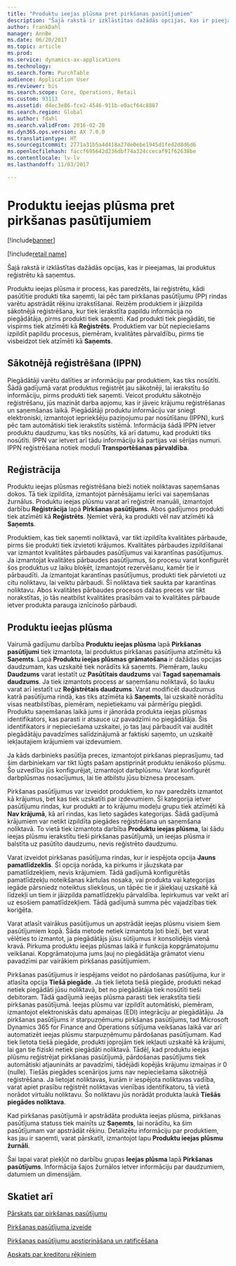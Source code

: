 ```yaml
---
title: "Produktu ieejas plūsma pret pirkšanas pasūtījumiem"
description: "Šajā rakstā ir izklāstītas dažādās opcijas, kas ir pieejamas, lai produktus reģistrētu kā saņemtus."
author: FrankDahl
manager: AnnBe
ms.date: 06/20/2017
ms.topic: article
ms.prod: 
ms.service: dynamics-ax-applications
ms.technology: 
ms.search.form: PurchTable
audience: Application User
ms.reviewer: bis
ms.search.scope: Core, Operations, Retail
ms.custom: 93113
ms.assetid: d4ec3e86-fce2-4546-911b-e0acf64c8887
ms.search.region: Global
ms.author: fdahl
ms.search.validFrom: 2016-02-28
ms.dyn365.ops.version: AX 7.0.0
ms.translationtype: HT
ms.sourcegitcommit: 2771a31b5a4d418a27de0ebe1945d1fed2d8d6d6
ms.openlocfilehash: faccf695642d236dbf74a324ccecaf91f62638be
ms.contentlocale: lv-lv
ms.lasthandoff: 11/03/2017

---
```


# <a name="product-receipt-against-purchase-orders"></a>Produktu ieejas plūsma pret pirkšanas pasūtījumiem

[!include[banner](../includes/banner.md)]

[!include[retail name](../includes/retail-name.md)]


Šajā rakstā ir izklāstītas dažādās opcijas, kas ir pieejamas, lai produktus reģistrētu kā saņemtus.

Produktu ieejas plūsma ir process, kas paredzēts, lai reģistrētu, kādi pasūtītie produkti tika saņemti, lai pēc tam pirkšanas pasūtījumu (PP) rindas varētu apstrādāt rēķinu izrakstīšanai. Reizēm produktiem ir jāizpilda sākotnējā reģistrēšana, kur tiek ierakstīta papildu informācija no piegādātāja, pirms produkti tiek saņemti. Kad produkti tiek piegādāti, tie vispirms tiek atzīmēti kā **Reģistrēts**. Produktiem var būt nepieciešams izpildīt papildu procesus, piemēram, kvalitātes pārvaldību, pirms tie visbeidzot tiek atzīmēti kā **Saņemts**.

## <a name="preregistration-asn"></a>Sākotnējā reģistrēšana (IPPN)
Piegādātāji varētu dalīties ar informāciju par produktiem, kas tiks nosūtīti. Šādā gadījumā varat produktus reģistrēt jau sākotnēji, lai ierakstītu šo informāciju, pirms produkti tiek saņemti. Veicot produktu sākotnējo reģistrēšanu, jūs mazināt darba apjomu, kas ir jāveic krājumu reģistrēšanas un saņemšanas laikā. Piegādātāji produktu informāciju var sniegt elektroniski, izmantojot iepriekšēju paziņojumu par nosūtīšanu (IPPN), kurš pēc tam automātiski tiek ierakstīts sistēmā. Informācija šādā IPPN ietver produktu daudzumu, kas tiks nosūtīts, kā arī datumu, kad produkti tiks nosūtīti. IPPN var ietvert arī tādu informāciju kā partijas vai sērijas numuri. IPPN reģistrēšana notiek modulī **Transportēšanas pārvaldība**.

## <a name="registration"></a>Reģistrācija
Produktu ieejas plūsmas reģistrēšana bieži notiek noliktavas saņemšanas dokos. Tā tiek izpildīta, izmantojot pārnēsājamu ierīci vai saņemšanas žurnālus. Produktu ieejas plūsmu varat arī reģistrēt manuāli, izmantojot darbību **Reģistrācija** lapā **Pirkšanas pasūtījums**. Abos gadījumos produkti tiek atzīmēti kā **Reģistrēts**. Ņemiet vērā, ka produkti vēl nav atzīmēti kā **Saņemts**.  

Produktiem, kas tiek saņemti noliktavā, var tikt izpildīta kvalitātes pārbaude, pirms šie produkti tiek izvietoti krājumos. Kvalitātes pārbaudes izpildīšanai var izmantot kvalitātes pārbaudes pasūtījumus vai karantīnas pasūtījumus. Ja izmantojat kvalitātes pārbaudes pasūtījumus, šo procesu varat konfigurēt šos produktus uz laiku bloķēt, izmantojot rezervēšanu, kamēr tie ir pārbaudīti. Ja izmantojat karantīnas pasūtījumus, produkti tiek pārvietoti uz citu noliktavu, lai veiktu pārbaudi. Šī noliktava tiek saukta par karantīnas noliktavu. Abos kvalitātes pārbaudes procesos dažas preces var tikt norakstītas, jo tās neatbilst kvalitātes prasībām vai to kvalitātes pārbaude ietver produkta parauga iznīcinošo pārbaudi.

## <a name="product-receipt"></a>Produktu ieejas plūsma
Vairumā gadījumu darbība **Produktu ieejas plūsma** lapā **Pirkšanas pasūtījumi** tiek izmantota, lai produktus pirkšanas pasūtījuma atzīmētu kā **Saņemts**. Lapā **Produktu ieejas plūsmas grāmatošana** ir dažādas opcijas daudzumam, kas uzskaitē tiek norādīts kā saņemts. Piemēram, lauku **Daudzums** varat iestatīt uz **Pasūtītais daudzums** vai **Tagad saņemamais daudzums**. Ja tiek izmantots process ar saņemšanu noliktavā, šo lauku varat arī iestatīt uz **Reģistrētais daudzums**. Varat modificēt daudzumus katrā pasūtījuma rindā, kas tiks atzīmēta kā **Saņemts**, lai uzskaitē norādītu visas neatbilstības, piemēram, nepietiekamu vai pārmērīgu piegādi. Produktu saņemšanas laikā jums ir jānorāda produkta ieejas plūsmas identifikators, kas parasti ir atsauce uz pavadzīmi no piegādātāja. Šis identifikators ir nepieciešama uzskaitei, jo tas ļauj pārbaudīt vai auditēt piegādātāju pavadzīmes salīdzinājumā ar faktiski saņemto, un uzskaitē iekļautajiem krājumiem vai izdevumiem.  

Ja kāds darbinieks pasūtīja preces, izmantojot pirkšanas pieprasījumu, tad šim darbiniekam var tikt lūgts pašam apstiprināt produktu ienākošo plūsmu. Šo uzvedību jūs konfigurējat, izmantojot darbplūsmu. Varat konfigurēt darbplūsmas nosacījumus, lai tie atbilstu jūsu biznesa procesam.  

Pirkšanas pasūtījumus var izveidot produktiem, ko nav paredzēts izmantot kā krājumus, bet kas tiek uzskatīti par izdevumiem. Šī kategorija ietver pasūtījumu rindas, kur produkti ar to krājumu modeļu grupu tiek atzīmēti kā **Nav krājumā**, kā arī rindas, kas lieto sagādes kategorijas. Šādā gadījumā krājumiem var netikt izpildīta piegādes reģistrēšana un saņemšana noliktavā. To vietā tiek izmantota darbība **Produktu ieejas plūsma**, lai šādu ieejas plūsmu ierakstītu tieši pirkšanas pasūtījumā, un ieejas plūsma ir balstīta uz pasūtīto daudzumu, nevis reģistrēto daudzumu.  

Varat izveidot pirkšanas pasūtījuma rindas, kur ir iespējota opcija **Jauns pamatlīdzeklis**. Šī opcija norāda, ka pirkums ir jāuzskata par pamatlīdzekļiem, nevis krājumiem. Tādā gadījumā konfigurētās pamatlīdzekļu noteikšanas kārtulas nosaka, vai produkta vai kategorijas iegāde pārsniedz noteiktus sliekšņus, un tāpēc tie ir jāiekļauj uzskaitē kā līdzekļi un tiem ir jāizpilda pamatlīdzekļu pārvaldība. Iepirkumus var veikt arī uz esošiem pamatlīdzekļiem. Tādā gadījumā summa pēc vajadzības tiek koriģēta.  

Varat atlasīt vairākus pasūtījumus un apstrādāt ieejas plūsmu visiem šiem pasūtījumiem kopā. Šāda metode netiek izmantota ļoti bieži, bet varat vēlēties to izmantot, ja piegādātājs jūsu sūtījumus ir konsolidējis vienā kravā. Pirkuma produktu ieejas plūsmas laikā ir funkcija kopgrāmatojumu veikšanai. Kopgrāmatojuma jums ļauj no piegādātāja grāmatot vienu pavadzīmi par vairākiem pirkšanas pasūtījumiem.  

Pirkšanas pasūtījumus ir iespējams veidot no pārdošanas pasūtījuma, kur ir atlasīta opcija **Tiešā piegāde**. Ja tiek lietota tiešā piegāde, produkti nekad netiek piegādāti jūsu noliktavā, bet no piegādātāja tiek nosūtīti tieši debitoram. Tādā gadījumā ieejas plūsma parasti tiek ierakstīta tieši pirkšanas pasūtījumā. Ieejas plūsmu var izpildīt automātiski, piemēram, izmantojot elektroniskās datu apmaiņas (EDI) integrāciju ar piegādātāju. Ja pirkšanas pasūtījums ir starpuzņēmumu pirkšanas pasūtījums, tad Microsoft Dynamics 365 for Finance and Operations sūtījuma veikšanas laikā var arī automatizēt ieejas plūsmu starpuzņēmumu pārdošanas pasūtījumam. Kad tiek lietota tiešā piegāde, produkti joprojām tiek iekļauti uzskaitē kā krājumi, lai gan tie fiziski netiek piegādāti noliktavā. Tādēļ, kad produktu ieejas plūsmu reģistrējat pirkšanas pasūtījumā, pārdošanas pasūtījums tiek automātiski atjaunināts ar pavadzīmi, tādējādi kopējās krājumu izmaiņas ir 0 (nulle). Tiešās piegādes scenārijos jums nav nepieciešama sākotnējā reģistrēšana. Ja lietojat noliktavas, kurām ir iespējota noliktavas vadība, varat apiet prasību reģistrēt noliktavas vienības identifikatoru, tā vietā norādot virtuālu noliktavu. Šo noliktavu jūs norādāt produkta laukā **Tiešās piegādes noliktava**. 

Kad pirkšanas pasūtījumā ir apstrādāta produkta ieejas plūsma, pirkšanas pasūtījuma statuss tiek mainīts uz **Saņemts**, lai norādītu, ka šim pasūtījumam var apstrādāt rēķinu. Detalizētu informāciju par produktiem, kas jau ir saņemti, varat pārskatīt, izmantojot lapu **Produktu ieejas plūsmu žurnāli**.  

Šai lapai varat piekļūt no darbību grupas **Ieejas plūsma** lapā **Pirkšanas pasūtījums**. Informācija šajos žurnālos ietver informāciju par daudzumiem, datumiem un dimensijām.

<a name="see-also"></a>Skatiet arī
--------

[Pārskats par pirkšanas pasūtījumu](purchase-order-overview.md)

[Pirkšanas pasūtījuma izveide](purchase-order-creation.md)

[Pirkšanas pasūtījumu apstiprināšana un ratificēšana](purchase-order-approval-confirmation.md)

[Apskats par kreditoru rēķiniem](../../financials/accounts-payable/vendor-invoices-overview.md)




